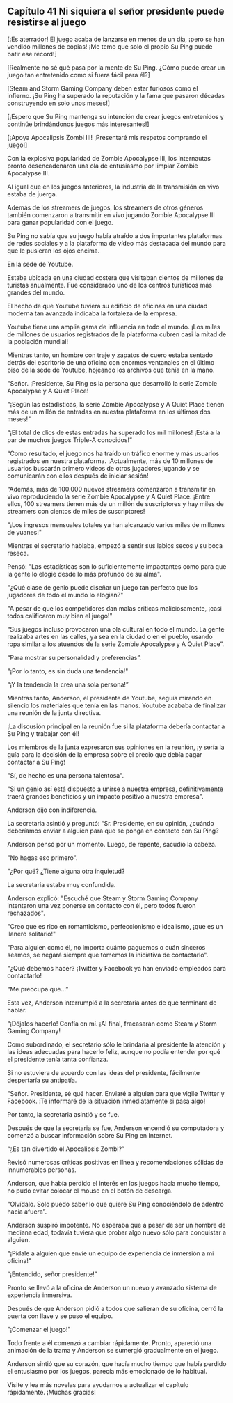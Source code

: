 
## Capítulo 41 Ni siquiera el señor presidente puede resistirse al juego


[¡Es aterrador! El juego acaba de lanzarse en menos de un día, ¡pero se han vendido millones de copias! ¡Me temo que solo el propio Su Ping puede batir ese récord!]

[Realmente no sé qué pasa por la mente de Su Ping. ¿Cómo puede crear un juego tan entretenido como si fuera fácil para él?]

[Steam and Storm Gaming Company deben estar furiosos como el infierno. ¡Su Ping ha superado la reputación y la fama que pasaron décadas construyendo en solo unos meses!]

[¡Espero que Su Ping mantenga su intención de crear juegos entretenidos y continúe brindándonos juegos más interesantes!]

[¡Apoya Apocalipsis Zombi III! ¡Presentaré mis respetos comprando el juego!]

Con la explosiva popularidad de Zombie Apocalypse III, los internautas pronto desencadenaron una ola de entusiasmo por limpiar Zombie Apocalypse III.

Al igual que en los juegos anteriores, la industria de la transmisión en vivo estaba de juerga.

Además de los streamers de juegos, los streamers de otros géneros también comenzaron a transmitir en vivo jugando Zombie Apocalypse III para ganar popularidad con el juego.

Su Ping no sabía que su juego había atraído a dos importantes plataformas de redes sociales y a la plataforma de vídeo más destacada del mundo para que le pusieran los ojos encima.

En la sede de Youtube.

Estaba ubicada en una ciudad costera que visitaban cientos de millones de turistas anualmente. Fue considerado uno de los centros turísticos más grandes del mundo.

El hecho de que Youtube tuviera su edificio de oficinas en una ciudad moderna tan avanzada indicaba la fortaleza de la empresa.

Youtube tiene una amplia gama de influencia en todo el mundo. ¡Los miles de millones de usuarios registrados de la plataforma cubren casi la mitad de la población mundial!

Mientras tanto, un hombre con traje y zapatos de cuero estaba sentado detrás del escritorio de una oficina con enormes ventanales en el último piso de la sede de Youtube, hojeando los archivos que tenía en la mano.

"Señor. ¡Presidente, Su Ping es la persona que desarrolló la serie Zombie Apocalypse y A Quiet Place!

"¡Según las estadísticas, la serie Zombie Apocalypse y A Quiet Place tienen más de un millón de entradas en nuestra plataforma en los últimos dos meses!"

“¡El total de clics de estas entradas ha superado los mil millones! ¡Está a la par de muchos juegos Triple-A conocidos!”

“Como resultado, el juego nos ha traído un tráfico enorme y más usuarios registrados en nuestra plataforma. ¡Actualmente, más de 10 millones de usuarios buscarán primero videos de otros jugadores jugando y se comunicarán con ellos después de iniciar sesión!

“Además, más de 100.000 nuevos streamers comenzaron a transmitir en vivo reproduciendo la serie Zombie Apocalypse y A Quiet Place. ¡Entre ellos, 100 streamers tienen más de un millón de suscriptores y hay miles de streamers con cientos de miles de suscriptores!

"¡Los ingresos mensuales totales ya han alcanzado varios miles de millones de yuanes!"

Mientras el secretario hablaba, empezó a sentir sus labios secos y su boca reseca.

Pensó: "Las estadísticas son lo suficientemente impactantes como para que la gente lo elogie desde lo más profundo de su alma".

"¿Qué clase de genio puede diseñar un juego tan perfecto que los jugadores de todo el mundo lo elogian?"

"A pesar de que los competidores dan malas críticas maliciosamente, ¡casi todos calificaron muy bien el juego!"

“Sus juegos incluso provocaron una ola cultural en todo el mundo. La gente realizaba artes en las calles, ya sea en la ciudad o en el pueblo, usando ropa similar a los atuendos de la serie Zombie Apocalypse y A Quiet Place”.

“Para mostrar su personalidad y preferencias”.

"¡Por lo tanto, es sin duda una tendencia!"

“¡Y la tendencia la crea una sola persona!”

Mientras tanto, Anderson, el presidente de Youtube, seguía mirando en silencio los materiales que tenía en las manos. Youtube acababa de finalizar una reunión de la junta directiva.

¡La discusión principal en la reunión fue si la plataforma debería contactar a Su Ping y trabajar con él!

Los miembros de la junta expresaron sus opiniones en la reunión, ¡y sería la guía para la decisión de la empresa sobre el precio que debía pagar contactar a Su Ping!

"Sí, de hecho es una persona talentosa".

"Si un genio así está dispuesto a unirse a nuestra empresa, definitivamente traerá grandes beneficios y un impacto positivo a nuestra empresa".

Anderson dijo con indiferencia.

La secretaria asintió y preguntó: “Sr. Presidente, en su opinión, ¿cuándo deberíamos enviar a alguien para que se ponga en contacto con Su Ping?

Anderson pensó por un momento. Luego, de repente, sacudió la cabeza.

"No hagas eso primero".

"¿Por qué? ¿Tiene alguna otra inquietud?

La secretaria estaba muy confundida.

Anderson explicó: "Escuché que Steam y Storm Gaming Company intentaron una vez ponerse en contacto con él, pero todos fueron rechazados".

"Creo que es rico en romanticismo, perfeccionismo e idealismo, ¡que es un llanero solitario!"

"Para alguien como él, no importa cuánto paguemos o cuán sinceros seamos, se negará siempre que tomemos la iniciativa de contactarlo".

"¿Qué debemos hacer? ¡Twitter y Facebook ya han enviado empleados para contactarlo!

“Me preocupa que…”

Esta vez, Anderson interrumpió a la secretaria antes de que terminara de hablar.

“¡Déjalos hacerlo! Confía en mí. ¡Al final, fracasarán como Steam y Storm Gaming Company!

Como subordinado, el secretario sólo le brindaría al presidente la atención y las ideas adecuadas para hacerlo feliz, aunque no podía entender por qué el presidente tenía tanta confianza.

Si no estuviera de acuerdo con las ideas del presidente, fácilmente despertaría su antipatía.

"Señor. Presidente, sé qué hacer. Enviaré a alguien para que vigile Twitter y Facebook. ¡Te informaré de la situación inmediatamente si pasa algo!

Por tanto, la secretaria asintió y se fue.

Después de que la secretaria se fue, Anderson encendió su computadora y comenzó a buscar información sobre Su Ping en Internet.

“¿Es tan divertido el Apocalipsis Zombi?”

Revisó numerosas críticas positivas en línea y recomendaciones sólidas de innumerables personas.

Anderson, que había perdido el interés en los juegos hacía mucho tiempo, no pudo evitar colocar el mouse en el botón de descarga.

"Olvídalo. Solo puedo saber lo que quiere Su Ping conociéndolo de adentro hacia afuera”.

Anderson suspiró impotente. No esperaba que a pesar de ser un hombre de mediana edad, todavía tuviera que probar algo nuevo sólo para conquistar a alguien.

"¡Pídale a alguien que envíe un equipo de experiencia de inmersión a mi oficina!"

“¡Entendido, señor presidente!”

Pronto se llevó a la oficina de Anderson un nuevo y avanzado sistema de experiencia inmersiva.

Después de que Anderson pidió a todos que salieran de su oficina, cerró la puerta con llave y se puso el equipo.

"¡Comenzar el juego!"

Todo frente a él comenzó a cambiar rápidamente. Pronto, apareció una animación de la trama y Anderson se sumergió gradualmente en el juego.

Anderson sintió que su corazón, que hacía mucho tiempo que había perdido el entusiasmo por los juegos, parecía más emocionado de lo habitual.

Visite y lea más novelas para ayudarnos a actualizar el capítulo rápidamente. ¡Muchas gracias!